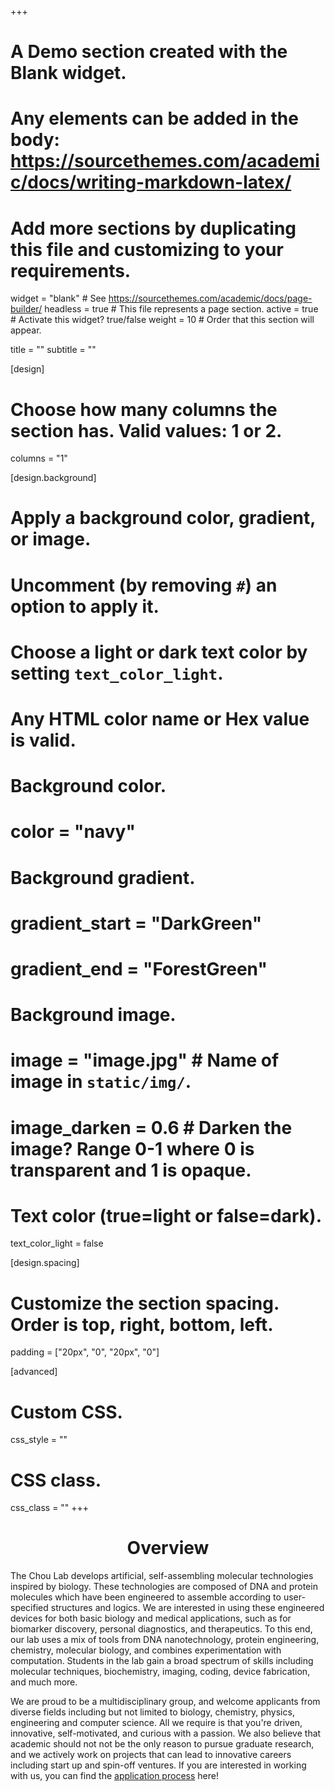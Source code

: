 +++
# A Demo section created with the Blank widget.
# Any elements can be added in the body: https://sourcethemes.com/academic/docs/writing-markdown-latex/
# Add more sections by duplicating this file and customizing to your requirements.

widget = "blank"  # See https://sourcethemes.com/academic/docs/page-builder/
headless = true  # This file represents a page section.
active = true  # Activate this widget? true/false
weight = 10  # Order that this section will appear.

title = ""
subtitle = ""

[design]
  # Choose how many columns the section has. Valid values: 1 or 2.
  columns = "1"

[design.background]
  # Apply a background color, gradient, or image.
  #   Uncomment (by removing `#`) an option to apply it.
  #   Choose a light or dark text color by setting `text_color_light`.
  #   Any HTML color name or Hex value is valid.

  # Background color.
  # color = "navy"
  
  # Background gradient.
  # gradient_start = "DarkGreen"
  # gradient_end = "ForestGreen"
  
  # Background image.
  # image = "image.jpg"  # Name of image in `static/img/`.
  # image_darken = 0.6  # Darken the image? Range 0-1 where 0 is transparent and 1 is opaque.

  # Text color (true=light or false=dark).
  text_color_light = false

[design.spacing]
  # Customize the section spacing. Order is top, right, bottom, left.
  padding = ["20px", "0", "20px", "0"]

[advanced]
 # Custom CSS. 
 css_style = ""
 
 # CSS class.
 css_class = ""
+++

<div style="text-align:center"><h1>Overview</h1></div>

The Chou Lab develops artificial, self-assembling molecular technologies inspired by biology. These technologies are composed of DNA and protein molecules which have been engineered to assemble according to user-specified structures and logics. We are interested in using these engineered devices for both basic biology and medical applications, such as for biomarker discovery, personal diagnostics, and therapeutics. To this end, our lab uses a mix of tools from DNA nanotechnology, protein engineering, chemistry, molecular biology, and combines experimentation with computation. Students in the lab gain a broad spectrum of skills including molecular techniques, biochemistry, imaging, coding, device fabrication, and much more.<br>

We are proud to be a multidisciplinary group, and welcome applicants from diverse fields including but not limited to biology, chemistry, physics, engineering and computer science. All we require is that you're driven, innovative, self-motivated, and curious with a passion. We also believe that academic should not not be the only reason to pursue graduate research, and we actively work on  projects that can lead to innovative careers including start up and spin-off ventures. If you are interested in working with us, you can find the [application process](/join) here!